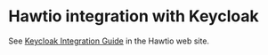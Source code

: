 # Hawtio integration with Keycloak

See [Keycloak Integration Guide](https://hawt.io/docs/keycloak-integration/) in the Hawtio web site.
